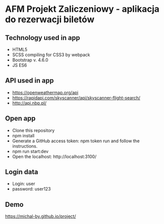 # AFM Projekt Zaliczeniowy - aplikacja do rezerwacji biletów 

## Technology used in app
* HTML5
* SCSS compiling for CSS3 by webpack
* Bootstrap v. 4.6.0
* JS ES6

## API used in app
* https://openweathermap.org/api
* https://rapidapi.com/skyscanner/api/skyscanner-flight-search/
* http://api.nbp.pl/

## Open app
* Clone this repository
* npm install
* Generate a GitHub access token: npm token run and follow the instructions.
* npm run start:dev
* Open the localhost: http://localhost:3100/

## Login data
* Login: user
* password: user123


## Demo
<https://michal-by.github.io/project/>
